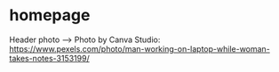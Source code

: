 # homepage

Header photo --> Photo by Canva Studio: https://www.pexels.com/photo/man-working-on-laptop-while-woman-takes-notes-3153199/